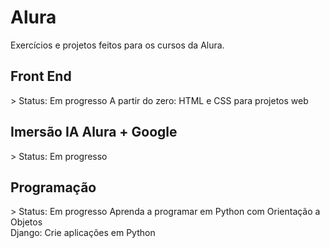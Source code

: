 <h1>Alura</h1>

Exercícios e projetos feitos para os cursos da Alura.

<h2>Front End</h2>
> Status: Em progresso
A partir do zero: HTML e CSS para projetos web

<h2>Imersão IA Alura + Google</h2>
> Status: Em progresso

<h2>Programação</h2>
> Status: Em progresso
Aprenda a programar em Python com Orientação a Objetos
<br>Django: Crie aplicações em Python</br>
